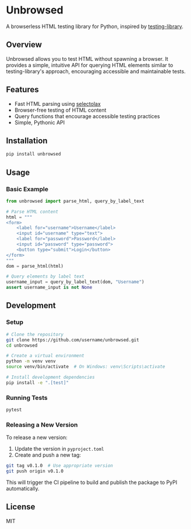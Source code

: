 # Unbrowsed

A browserless HTML testing library for Python, inspired by [testing-library](https://testing-library.com/).

## Overview

Unbrowsed allows you to test HTML without spawning a browser. It provides a simple, intuitive API for querying HTML elements similar to testing-library's approach, encouraging accessible and maintainable tests.

## Features

- Fast HTML parsing using [selectolax](https://github.com/rushter/selectolax)
- Browser-free testing of HTML content
- Query functions that encourage accessible testing practices
- Simple, Pythonic API

## Installation

```bash
pip install unbrowsed
```

## Usage

### Basic Example

```python
from unbrowsed import parse_html, query_by_label_text

# Parse HTML content
html = """
<form>
    <label for="username">Username</label>
    <input id="username" type="text">
    <label for="password">Password</label>
    <input id="password" type="password">
    <button type="submit">Login</button>
</form>
"""
dom = parse_html(html)

# Query elements by label text
username_input = query_by_label_text(dom, "Username")
assert username_input is not None
```

## Development

### Setup

```bash
# Clone the repository
git clone https://github.com/username/unbrowsed.git
cd unbrowsed

# Create a virtual environment
python -m venv venv
source venv/bin/activate  # On Windows: venv\Scripts\activate

# Install development dependencies
pip install -e ".[test]"
```

### Running Tests

```bash
pytest
```

### Releasing a New Version

To release a new version:

1. Update the version in `pyproject.toml`
2. Create and push a new tag:

```bash
git tag v0.1.0  # Use appropriate version
git push origin v0.1.0
```

This will trigger the CI pipeline to build and publish the package to PyPI automatically.

## License

MIT
